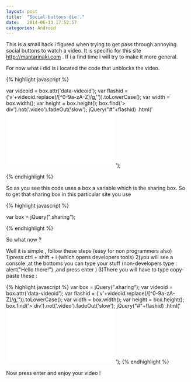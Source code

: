 ```yaml
---
layout: post
title:  "Social-buttons die.."
date:   2014-06-13 17:52:57
categories: Android
---
```

This is a small hack i figured when trying to get pass through annoying social buttons to watch a video.
It is specific for this site http://mantarinaki.com .
If i a find time i will try to make it more general.

For now what i did is i located the code that unblocks the video.

{% highlight javascript %}

var videoid = box.attr('data-videoid');
var flashid = ('v'+videoid.replace(/[^0-9a-zA-Z]/g,'')).toLowerCase();
var width = box.width();
var height = box.height();
box.find('> div').not('.video').fadeOut('slow');
jQuery("#"+flashid)
	.html('<iframe width="'+width+'" height="'+height+'" src="//www.youtube.com/embed/'+videoid+'" frameborder="0" allowfullscreen></iframe>');

{% endhighlight %}


So as you see this code uses a box a variable which is the sharing box.
So to get that sharing box in this particular site you use


{% highlight javascript %}

var box = jQuery(".sharing");

{% endhighlight %}


So what now ?

Well it is simple , follow these steps (easy for non programmers also)
1)press ctrl + shift + i (which opens developers tools)
2)you will see a console ,at the bottoms you can type your stuff (non-developers type  : alert("Hello there!") ,and press enter  )
3)There you will have to type copy-paste these :

{% highlight javascript %}
var box = jQuery(".sharing");
var videoid = box.attr('data-videoid');
var flashid = ('v'+videoid.replace(/[^0-9a-zA-Z]/g,'')).toLowerCase();
var width = box.width();
var height = box.height();
box.find('> div').not('.video').fadeOut('slow');
jQuery("#"+flashid)
	.html('<iframe width="'+width+'" height="'+height+'" src="//www.youtube.com/embed/'+videoid+'" frameborder="0" allowfullscreen></iframe>');
{% endhighlight %}

Now press enter and enjoy your video !

